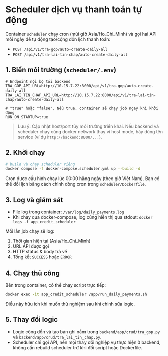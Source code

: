 # Scheduler dịch vụ thanh toán tự động

Container `scheduler` chạy cron (múi giờ Asia/Ho_Chi_Minh) và gọi hai API mỗi ngày để tự động tạo/cộng dồn lịch thanh toán:

- `POST /api/v1/tra-gop/auto-create-daily-all`
- `POST /api/v1/tra-lai-tin-chap/auto-create-daily-all`

## 1. Biến môi trường (`scheduler/.env`)

```env
# Endpoint nội bộ tới backend
TRA_GOP_API_URL=http://10.15.7.22:8000/api/v1/tra-gop/auto-create-daily-all
TRA_LAI_TIN_CHAP_API_URL=http://10.15.7.22:8000/api/v1/tra-lai-tin-chap/auto-create-daily-all

# "true" hoặc "false". Nếu true, container sẽ chạy job ngay khi khởi động
RUN_ON_STARTUP=true
```

> Lưu ý: Cập nhật host/port tùy môi trường triển khai. Nếu backend và scheduler chạy cùng docker network thay vì host mode, hãy dùng tên service (ví dụ `http://backend:8000/...`).

## 2. Khởi chạy

```bash
# build và chạy scheduler riêng
docker compose -f docker-compose.scheduler.yml up --build -d
```

Cron được cấu hình chạy lúc 00:00 hằng ngày (theo giờ Việt Nam). Bạn có thể đổi lịch bằng cách chỉnh dòng cron trong `scheduler/Dockerfile`.

## 3. Log và giám sát

- File log trong container: `/var/log/daily_payments.log`
- Khi chạy qua docker-compose, log cũng hiển thị qua stdout: `docker logs -f app_credit_scheduler`

Mỗi lần job chạy sẽ log:

1. Thời gian hiện tại (Asia/Ho_Chi_Minh)
2. URL API được gọi
3. HTTP status & body trả về
4. Tổng kết `SUCCESS` hoặc `ERROR`

## 4. Chạy thủ công

Bên trong container, có thể chạy script trực tiếp:

```bash
docker exec -it app_credit_scheduler /app/run_daily_payments.sh
```
Điều này hữu ích khi muốn thử nghiệm sau khi chỉnh sửa logic.

## 5. Thay đổi logic

- Logic cộng dồn và tạo bản ghi nằm trong `backend/app/crud/tra_gop.py` và `backend/app/crud/tra_lai_tin_chap.py`.
- Scheduler chỉ gọi API, nên mọi thay đổi nghiệp vụ thực hiện ở backend, không cần rebuild scheduler trừ khi đổi script hoặc Dockerfile.

